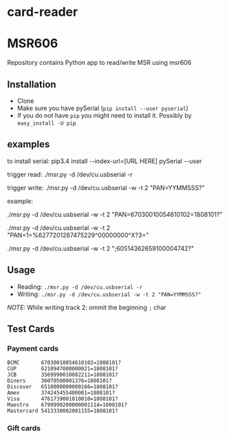 # card-reader


# MSR606

Repository contains Python app to read/write MSR using msr606

## Installation
- Clone
- Make sure you have pySerial (`pip install --user pyserial`)
- If you do not have `pip` you might need to install it. Possibly by `easy_install -U pip`


## examples
to install serial:
pip3.4 install --index-url=[URL HERE] pySerial --user



trigger read:
./msr.py -d /dev/cu.usbserial -r

trigger write:
./msr.py -d /dev/cu.usbserial -w -t 2 "PAN=YYMMSSS?”

example:

./msr.py -d /dev/cu.usbserial -w -t 2 "PAN=67030010054610102=1808101?"


./msr.py -d /dev/cu.usbserial -w -t 2 "PAN=1=%6277201287475229^00000000^X?3="


./msr.py -d /dev/cu.usbserial -w -t 2 ";60514362659100004742?"



## Usage

- Reading: `./msr.py -d /dev/cu.usbserial -r`
- Writing: `./msr.py -d /dev/cu.usbserial -w -t 2 "PAN=YYMMSSS?"`

*NOTE:* While writing track 2: ommit the beginning `;` char

## Test Cards

### Payment cards

```
BCMC       67030010054610102=1808101?
CUP        6210947000000021=1808101?
JCB        3569990010082211=1808101?
Diners     36070500001376=1808101?
Discover   6510000000000166=1808101?
Amex       374245455400001=1808101?
Visa       4761739001010010=1808101?
Maestro    6799990200000001114=1808101?
Mastercard 5413330002001155=1808101?
```

### Gift cards

```
```
